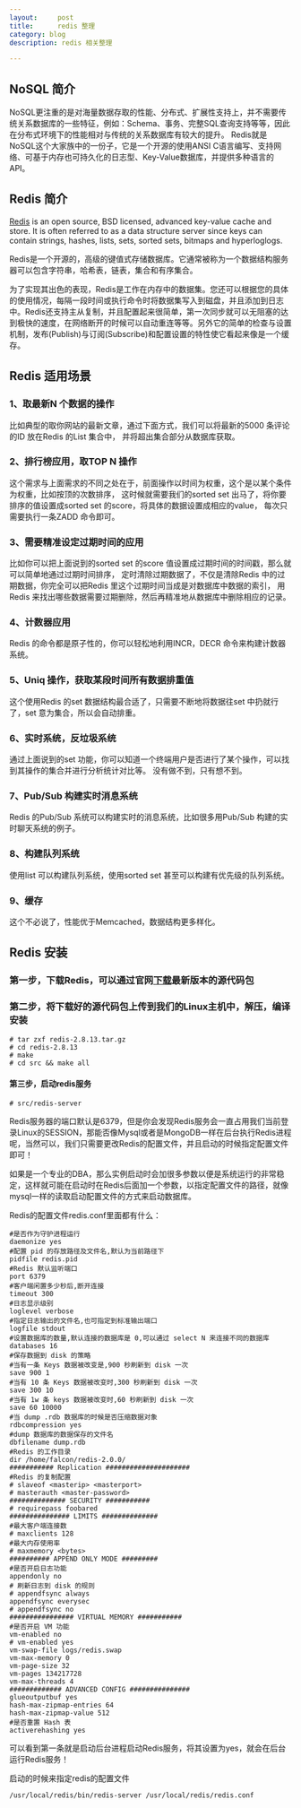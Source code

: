 ```yaml
---
layout:     post
title:      redis 整理
category: blog
description: redis 相关整理

---
```


## NoSQL 简介
NoSQL更注重的是对海量数据存取的性能、分布式、扩展性支持上，并不需要传统关系数据库的一些特征，例如：Schema、事务、完整SQL查询支持等等，因此在分布式环境下的性能相对与传统的关系数据库有较大的提升。
Redis就是NoSQL这个大家族中的一份子，它是一个开源的使用ANSI C语言编写、支持网络、可基于内存也可持久化的日志型、Key-Value数据库，并提供多种语言的API。



## Redis 简介

[Redis][1] is an open source, BSD licensed, advanced key-value cache and store. It is often referred to as a data structure server since keys can contain strings, hashes, lists, sets, sorted sets, bitmaps and hyperloglogs.

Redis是一个开源的，高级的键值式存储数据库。它通常被称为一个数据结构服务器可以包含字符串，哈希表，链表，集合和有序集合。


为了实现其出色的表现，Redis是工作在内存中的数据集。您还可以根据您的具体的使用情况，每隔一段时间或执行命令时将数据集写入到磁盘，并且添加到日志中。Redis还支持主从复制，并且配置起来很简单，第一次同步就可以无阻塞的达到极快的速度，在网络断开的时候可以自动重连等等。另外它的简单的检查与设置机制，发布(Publish)与订阅(Subscribe)和配置设置的特性使它看起来像是一个缓存。

## Redis 适用场景
### 1、取最新N 个数据的操作
比如典型的取你网站的最新文章，通过下面方式，我们可以将最新的5000 条评论的ID 放在Redis 的List 集合中，
并将超出集合部分从数据库获取。


### 2、排行榜应用，取TOP N 操作
这个需求与上面需求的不同之处在于，前面操作以时间为权重，这个是以某个条件为权重，比如按顶的次数排序，
这时候就需要我们的sorted set 出马了，将你要排序的值设置成sorted set 的score，将具体的数据设置成相应的value，
每次只需要执行一条ZADD 命令即可。


### 3、需要精准设定过期时间的应用
比如你可以把上面说到的sorted set 的score 值设置成过期时间的时间戳，那么就可以简单地通过过期时间排序，
定时清除过期数据了，不仅是清除Redis 中的过期数据，你完全可以把Redis 里这个过期时间当成是对数据库中数据的索引，
用Redis 来找出哪些数据需要过期删除，然后再精准地从数据库中删除相应的记录。


### 4、计数器应用
Redis 的命令都是原子性的，你可以轻松地利用INCR，DECR 命令来构建计数器系统。


### 5、Uniq 操作，获取某段时间所有数据排重值
这个使用Redis 的set 数据结构最合适了，只需要不断地将数据往set 中扔就行了，set 意为集合，所以会自动排重。


### 6、实时系统，反垃圾系统
通过上面说到的set 功能，你可以知道一个终端用户是否进行了某个操作，可以找到其操作的集合并进行分析统计对比等。
没有做不到，只有想不到。


### 7、Pub/Sub 构建实时消息系统
Redis 的Pub/Sub 系统可以构建实时的消息系统，比如很多用Pub/Sub 构建的实时聊天系统的例子。


### 8、构建队列系统
使用list 可以构建队列系统，使用sorted set 甚至可以构建有优先级的队列系统。


### 9、缓存
这个不必说了，性能优于Memcached，数据结构更多样化。

## Redis 安装

### 第一步，下载Redis，可以通过官网[下载][2]最新版本的源代码包

### 第二步，将下载好的源代码包上传到我们的Linux主机中，解压，编译安装

    # tar zxf redis-2.8.13.tar.gz
    # cd redis-2.8.13
    # make
    # cd src && make all

#### 第三步，启动redis服务

    # src/redis-server


Redis服务器的端口默认是6379，但是你会发现Redis服务会一直占用我们当前登录Linux的SESSION，那能否像Mysql或者是MongoDB一样在后台执行Redis进程呢，当然可以，我们只需要更改Redis的配置文件，并且启动的时候指定配置文件即可！

如果是一个专业的DBA，那么实例启动时会加很多参数以便是系统运行的非常稳定，这样就可能在启动时在Redis后面加一个参数，以指定配置文件的路径，就像mysql一样的读取启动配置文件的方式来启动数据库。
 
Redis的配置文件redis.conf里面都有什么：

    #是否作为守护进程运行  
    daemonize yes  
    #配置 pid 的存放路径及文件名,默认为当前路径下  
    pidfile redis.pid  
    #Redis 默认监听端口  
    port 6379  
    #客户端闲置多少秒后,断开连接  
    timeout 300  
    #日志显示级别  
    loglevel verbose  
    #指定日志输出的文件名,也可指定到标准输出端口  
    logfile stdout  
    #设置数据库的数量,默认连接的数据库是 0,可以通过 select N 来连接不同的数据库  
    databases 16  
    #保存数据到 disk 的策略  
    #当有一条 Keys 数据被改变是,900 秒刷新到 disk 一次  
    save 900 1  
    #当有 10 条 Keys 数据被改变时,300 秒刷新到 disk 一次  
    save 300 10  
    #当有 1w 条 keys 数据被改变时,60 秒刷新到 disk 一次  
    save 60 10000  
    #当 dump .rdb 数据库的时候是否压缩数据对象  
    rdbcompression yes  
    #dump 数据库的数据保存的文件名  
    dbfilename dump.rdb  
    #Redis 的工作目录  
    dir /home/falcon/redis-2.0.0/  
    ########### Replication #####################  
    #Redis 的复制配置  
    # slaveof <masterip> <masterport>  
    # masterauth <master-password>  
    ############## SECURITY ###########  
    # requirepass foobared  
    ############### LIMITS ##############  
    #最大客户端连接数  
    # maxclients 128  
    #最大内存使用率  
    # maxmemory <bytes>  
    ########## APPEND ONLY MODE #########  
    #是否开启日志功能  
    appendonly no  
    # 刷新日志到 disk 的规则  
    # appendfsync always  
    appendfsync everysec  
    # appendfsync no  
    ################ VIRTUAL MEMORY ###########  
    #是否开启 VM 功能  
    vm-enabled no  
    # vm-enabled yes  
    vm-swap-file logs/redis.swap  
    vm-max-memory 0  
    vm-page-size 32  
    vm-pages 134217728  
    vm-max-threads 4  
    ############# ADVANCED CONFIG ###############  
    glueoutputbuf yes  
    hash-max-zipmap-entries 64  
    hash-max-zipmap-value 512  
    #是否重置 Hash 表  
    activerehashing yes

可以看到第一条就是启动后台进程启动Redis服务，将其设置为yes，就会在后台运行Redis服务！

启动的时候来指定redis的配置文件

    /usr/local/redis/bin/redis-server /usr/local/redis/redis.conf

[1]:    http://redis.io "redis"
[2]:    http://redis.io/download "redis download"